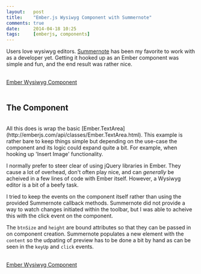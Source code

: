 ```yaml
---
layout:   post
title:    "Ember.js Wysiwyg Component with Summernote"
comments: true
date:     2014-04-18 10:25
tags:     [emberjs, components]
---
```


Users love wysiwyg editors. [Summernote](http://hackerwins.github.io/summernote/) has been my favorite to work with as a developer yet. Getting it hooked up as an Ember component was simple and fun, and the end result was rather nice.

<br>
<a class="jsbin-embed" href="http://emberjs.jsbin.com/sofum/13/embed?output">Ember Wysiwyg Component</a><script src="http://static.jsbin.com/js/embed.js"></script>
<br><br>

## The Component
<br>
All this does is wrap the basic [Ember.TextArea](http://emberjs.com/api/classes/Ember.TextArea.html). This example is rather bare to keep things simple but depending on the use-case the component and its logic could expand quite a bit. For example, when hooking up 'Insert Image' functionality.

I normally prefer to steer clear of using jQuery libraries in Ember. They cause a lot of overhead, don't often play nice, and can _generally_ be acheived in a few lines of code with Ember itself. However, a Wysiwyg editor is a bit of a beefy task.

I tried to keep the events on the component itself rather than using the provided Summernote callback methods. Summernote did not provide a way to watch changes initiated within the toolbar, but I was able to acheive this with the click event on the component.

The `btnSize` and `height` are bound attributes so that they can be passed in on component creation. Summernote populates a new element with the `content` so the udpating of preview has to be done a bit by hand as can be seen in the `keyUp` and `click` events.

<br>
<a class="jsbin-embed" href="http://emberjs.jsbin.com/sofum/13/embed?js">Ember Wysiwyg Component</a><script src="http://static.jsbin.com/js/embed.js"></script>
<br><br>

